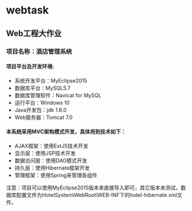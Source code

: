 # webtask
## Web工程大作业  
### 项目名称：酒店管理系统

#### 项目平台及开发环境:  
* 系统开发平台：MyEclipse2015  
* 数据库平台：MySQL5.7  
* 数据库管理软件：Navicat for MySQL  
* 运行平台：Windows 10  
* Java开发包：jdk 1.8.0  
* Web服务器：Tomcat 7.0  

#### 本系统采用MVC架构模式开发，具体用到技术如下：
* AJAX框架：使用ExtJS技术开发  
* 显示层：使用JSP技术开发  
* 数据访问层：使用DAO模式开发  
* 持久层：使用Hibernate框架开发  
* 管理框架：使用Spring来管理各组件  


注意：项目可以使用MyEclipse2015版本来直接导入即可，其它版本未测试，数据库配置文件为HotelSystem\WebRoot\WEB-INF下的hotel-hibernate.xml文件。
